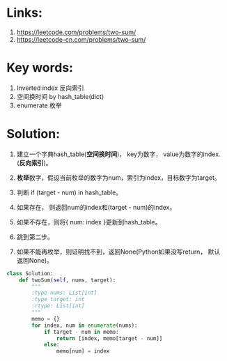# Links:
1. https://leetcode.com/problems/two-sum/
2. https://leetcode-cn.com/problems/two-sum/

# Key words:
1. Inverted index 反向索引
2. 空间换时间 by hash_table(dict)
3. enumerate 枚举

# Solution:
1. 建立一个字典hash_table(**空间换时间**)， key为数字， value为数字的index. (**反向索引**)。
2. **枚举**数字，假设当前枚举的数字为num，索引为index，目标数字为target。 

3. 判断 if (target - num) in hash_table。
4. 如果存在， 则返回num的index和(target - num)的index。 
5. 如果不存在，则将{ num: index }更新到hash_table。
6. 跳到第二步。
7. 如果不能再枚举，则证明找不到，返回None(Python如果没写return， 默认返回None)。


```python
class Solution:
    def twoSum(self, nums, target):
        """
        :type nums: List[int]
        :type target: int
        :rtype: List[int]
        """
        memo = {}
        for index, num in enumerate(nums):
            if target - num in memo:
                return [index, memo[target - num]]
            else:
                memo[num] = index
```